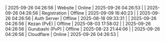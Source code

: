 | 2025-09-26 04:26:56 | Website | Online | 2025-09-26 04:26:53 |
| 2025-09-26 04:26:56 | Registration | Offline | 2025-09-09 16:40:23 |
| 2025-09-26 04:26:56 | Auth Server | Offline | 2025-08-18 09:33:31 |
| 2025-09-26 04:26:56 | Kezan (PvE) | Offline | 2025-08-03 17:58:02 |
| 2025-09-26 04:26:56 | Gurubashi (PvP) | Offline | 2025-08-23 21:44:06 |
| 2025-09-26 04:26:56 | Cloudflare | Online | 2025-09-26 04:26:53 |
